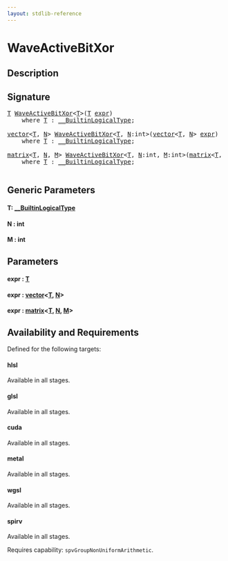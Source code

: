 ```yaml
---
layout: stdlib-reference
---
```


# WaveActiveBitXor

## Description





## Signature 

<pre>
<a href="waveactivebitxor-04ad.html#typeparam-T" class="code_type">T</a> <a href="waveactivebitxor-04ad.html">WaveActiveBitXor</a>&lt;<a href="waveactivebitxor-04ad.html#typeparam-T" class="code_type">T</a>&gt;(<a href="waveactivebitxor-04ad.html#typeparam-T" class="code_type">T</a> <a href="waveactivebitxor-04ad.html#decl-expr" class="code_param">expr</a>)
    <span class='code_keyword'>where</span> <a href="waveactivebitxor-04ad.html#typeparam-T" class="code_type">T</a> : <a href="../interfaces/0_builtinlogicaltype-029g/index.html" class="code_type">__BuiltinLogicalType</a>;

<a href="../types/vector/index.html" class="code_type">vector</a>&lt;<a href="waveactivebitxor-04ad.html#typeparam-T" class="code_type">T</a>, <a href="waveactivebitxor-04ad.html#decl-N" class="code_var">N</a>&gt; <a href="waveactivebitxor-04ad.html">WaveActiveBitXor</a>&lt;<a href="waveactivebitxor-04ad.html#typeparam-T" class="code_type">T</a>, <a href="waveactivebitxor-04ad.html#decl-N" class="code_var">N</a>:<span class="code_keyword">int</span>&gt;(<a href="../types/vector/index.html" class="code_type">vector</a>&lt;<a href="waveactivebitxor-04ad.html#typeparam-T" class="code_type">T</a>, <a href="waveactivebitxor-04ad.html#decl-N" class="code_var">N</a>&gt; <a href="waveactivebitxor-04ad.html#decl-expr" class="code_param">expr</a>)
    <span class='code_keyword'>where</span> <a href="waveactivebitxor-04ad.html#typeparam-T" class="code_type">T</a> : <a href="../interfaces/0_builtinlogicaltype-029g/index.html" class="code_type">__BuiltinLogicalType</a>;

<a href="../types/matrix/index.html" class="code_type">matrix</a>&lt;<a href="waveactivebitxor-04ad.html#typeparam-T" class="code_type">T</a>, <a href="waveactivebitxor-04ad.html#decl-N" class="code_var">N</a>, <a href="waveactivebitxor-04ad.html#decl-M" class="code_var">M</a>&gt; <a href="waveactivebitxor-04ad.html">WaveActiveBitXor</a>&lt;<a href="waveactivebitxor-04ad.html#typeparam-T" class="code_type">T</a>, <a href="waveactivebitxor-04ad.html#decl-N" class="code_var">N</a>:<span class="code_keyword">int</span>, <a href="waveactivebitxor-04ad.html#decl-M" class="code_var">M</a>:<span class="code_keyword">int</span>&gt;(<a href="../types/matrix/index.html" class="code_type">matrix</a>&lt;<a href="waveactivebitxor-04ad.html#typeparam-T" class="code_type">T</a>, <a href="waveactivebitxor-04ad.html#decl-N" class="code_var">N</a>, <a href="waveactivebitxor-04ad.html#decl-M" class="code_var">M</a>&gt; <a href="waveactivebitxor-04ad.html#decl-expr" class="code_param">expr</a>)
    <span class='code_keyword'>where</span> <a href="waveactivebitxor-04ad.html#typeparam-T" class="code_type">T</a> : <a href="../interfaces/0_builtinlogicaltype-029g/index.html" class="code_type">__BuiltinLogicalType</a>;

</pre>

## Generic Parameters

####  <a id="typeparam-T"></a>T: [\_\_BuiltinLogicalType](../interfaces/0_builtinlogicaltype-029g/index.html)
####  <a id="decl-N"></a>N  : int
####  <a id="decl-M"></a>M  : int

## Parameters

####  <a id="decl-expr"></a>expr  : [T](waveactivebitxor-04ad.html#typeparam-T)
####  <a id="decl-expr"></a>expr  : [vector](../types/vector/index.html)\<[T](../types/vector/index.html#typeparam-T), [N](../types/vector/index.html#decl-N)\>
####  <a id="decl-expr"></a>expr  : [matrix](../types/matrix/index.html)\<[T](../types/matrix/t-0.html), [N](../types/matrix/index.html#decl-N), [M](../types/matrix/index.html#decl-M)\>

## Availability and Requirements

Defined for the following targets:

#### hlsl
Available in all stages.

#### glsl
Available in all stages.

#### cuda
Available in all stages.

#### metal
Available in all stages.

#### wgsl
Available in all stages.

#### spirv
Available in all stages.

Requires capability: `spvGroupNonUniformArithmetic`.


